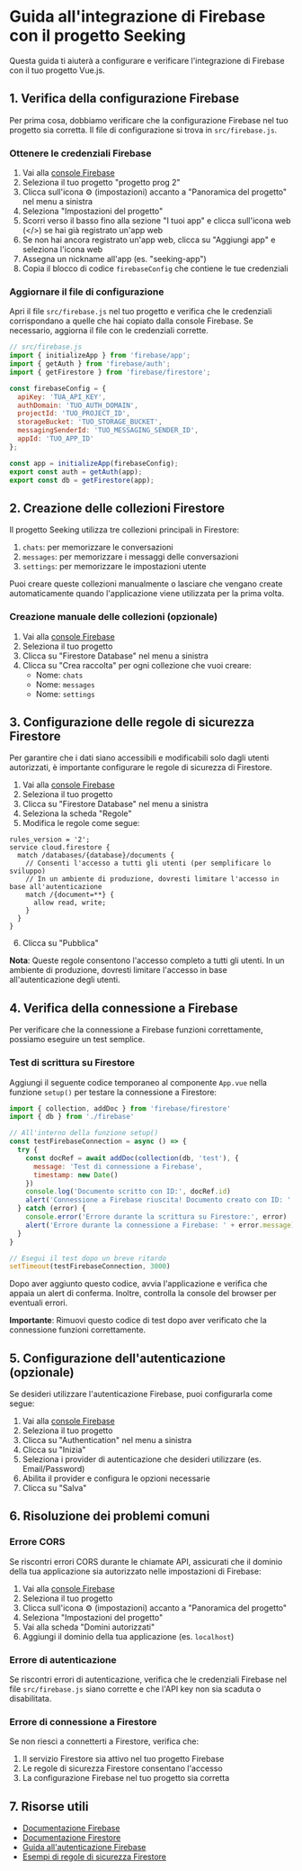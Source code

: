 # Guida all'integrazione di Firebase con il progetto Seeking

Questa guida ti aiuterà a configurare e verificare l'integrazione di Firebase con il tuo progetto Vue.js.

## 1. Verifica della configurazione Firebase

Per prima cosa, dobbiamo verificare che la configurazione Firebase nel tuo progetto sia corretta. Il file di configurazione si trova in `src/firebase.js`.

### Ottenere le credenziali Firebase

1. Vai alla [console Firebase](https://console.firebase.google.com/)
2. Seleziona il tuo progetto "progetto prog 2"
3. Clicca sull'icona ⚙️ (impostazioni) accanto a "Panoramica del progetto" nel menu a sinistra
4. Seleziona "Impostazioni del progetto"
5. Scorri verso il basso fino alla sezione "I tuoi app" e clicca sull'icona web (</>) se hai già registrato un'app web
6. Se non hai ancora registrato un'app web, clicca su "Aggiungi app" e seleziona l'icona web
7. Assegna un nickname all'app (es. "seeking-app")
8. Copia il blocco di codice `firebaseConfig` che contiene le tue credenziali

### Aggiornare il file di configurazione

Apri il file `src/firebase.js` nel tuo progetto e verifica che le credenziali corrispondano a quelle che hai copiato dalla console Firebase. Se necessario, aggiorna il file con le credenziali corrette.

```javascript
// src/firebase.js
import { initializeApp } from 'firebase/app';
import { getAuth } from 'firebase/auth';
import { getFirestore } from 'firebase/firestore';

const firebaseConfig = {
  apiKey: 'TUA_API_KEY',
  authDomain: 'TUO_AUTH_DOMAIN',
  projectId: 'TUO_PROJECT_ID',
  storageBucket: 'TUO_STORAGE_BUCKET',
  messagingSenderId: 'TUO_MESSAGING_SENDER_ID',
  appId: 'TUO_APP_ID'
};

const app = initializeApp(firebaseConfig);
export const auth = getAuth(app);
export const db = getFirestore(app);
```

## 2. Creazione delle collezioni Firestore

Il progetto Seeking utilizza tre collezioni principali in Firestore:

1. `chats`: per memorizzare le conversazioni
2. `messages`: per memorizzare i messaggi delle conversazioni
3. `settings`: per memorizzare le impostazioni utente

Puoi creare queste collezioni manualmente o lasciare che vengano create automaticamente quando l'applicazione viene utilizzata per la prima volta.

### Creazione manuale delle collezioni (opzionale)

1. Vai alla [console Firebase](https://console.firebase.google.com/)
2. Seleziona il tuo progetto
3. Clicca su "Firestore Database" nel menu a sinistra
4. Clicca su "Crea raccolta" per ogni collezione che vuoi creare:
   - Nome: `chats`
   - Nome: `messages`
   - Nome: `settings`

## 3. Configurazione delle regole di sicurezza Firestore

Per garantire che i dati siano accessibili e modificabili solo dagli utenti autorizzati, è importante configurare le regole di sicurezza di Firestore.

1. Vai alla [console Firebase](https://console.firebase.google.com/)
2. Seleziona il tuo progetto
3. Clicca su "Firestore Database" nel menu a sinistra
4. Seleziona la scheda "Regole"
5. Modifica le regole come segue:

```
rules_version = '2';
service cloud.firestore {
  match /databases/{database}/documents {
    // Consenti l'accesso a tutti gli utenti (per semplificare lo sviluppo)
    // In un ambiente di produzione, dovresti limitare l'accesso in base all'autenticazione
    match /{document=**} {
      allow read, write;
    }
  }
}
```

6. Clicca su "Pubblica"

**Nota**: Queste regole consentono l'accesso completo a tutti gli utenti. In un ambiente di produzione, dovresti limitare l'accesso in base all'autenticazione degli utenti.

## 4. Verifica della connessione a Firebase

Per verificare che la connessione a Firebase funzioni correttamente, possiamo eseguire un test semplice.

### Test di scrittura su Firestore

Aggiungi il seguente codice temporaneo al componente `App.vue` nella funzione `setup()` per testare la connessione a Firestore:

```javascript
import { collection, addDoc } from 'firebase/firestore'
import { db } from './firebase'

// All'interno della funzione setup()
const testFirebaseConnection = async () => {
  try {
    const docRef = await addDoc(collection(db, 'test'), {
      message: 'Test di connessione a Firebase',
      timestamp: new Date()
    })
    console.log('Documento scritto con ID:', docRef.id)
    alert('Connessione a Firebase riuscita! Documento creato con ID: ' + docRef.id)
  } catch (error) {
    console.error('Errore durante la scrittura su Firestore:', error)
    alert('Errore durante la connessione a Firebase: ' + error.message)
  }
}

// Esegui il test dopo un breve ritardo
setTimeout(testFirebaseConnection, 3000)
```

Dopo aver aggiunto questo codice, avvia l'applicazione e verifica che appaia un alert di conferma. Inoltre, controlla la console del browser per eventuali errori.

**Importante**: Rimuovi questo codice di test dopo aver verificato che la connessione funzioni correttamente.

## 5. Configurazione dell'autenticazione (opzionale)

Se desideri utilizzare l'autenticazione Firebase, puoi configurarla come segue:

1. Vai alla [console Firebase](https://console.firebase.google.com/)
2. Seleziona il tuo progetto
3. Clicca su "Authentication" nel menu a sinistra
4. Clicca su "Inizia"
5. Seleziona i provider di autenticazione che desideri utilizzare (es. Email/Password)
6. Abilita il provider e configura le opzioni necessarie
7. Clicca su "Salva"

## 6. Risoluzione dei problemi comuni

### Errore CORS

Se riscontri errori CORS durante le chiamate API, assicurati che il dominio della tua applicazione sia autorizzato nelle impostazioni di Firebase:

1. Vai alla [console Firebase](https://console.firebase.google.com/)
2. Seleziona il tuo progetto
3. Clicca sull'icona ⚙️ (impostazioni) accanto a "Panoramica del progetto"
4. Seleziona "Impostazioni del progetto"
5. Vai alla scheda "Domini autorizzati"
6. Aggiungi il dominio della tua applicazione (es. `localhost`)

### Errore di autenticazione

Se riscontri errori di autenticazione, verifica che le credenziali Firebase nel file `src/firebase.js` siano corrette e che l'API key non sia scaduta o disabilitata.

### Errore di connessione a Firestore

Se non riesci a connetterti a Firestore, verifica che:

1. Il servizio Firestore sia attivo nel tuo progetto Firebase
2. Le regole di sicurezza Firestore consentano l'accesso
3. La configurazione Firebase nel tuo progetto sia corretta

## 7. Risorse utili

- [Documentazione Firebase](https://firebase.google.com/docs)
- [Documentazione Firestore](https://firebase.google.com/docs/firestore)
- [Guida all'autenticazione Firebase](https://firebase.google.com/docs/auth)
- [Esempi di regole di sicurezza Firestore](https://firebase.google.com/docs/firestore/security/get-started)

